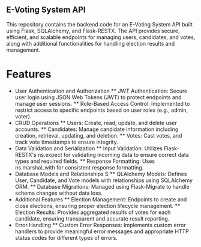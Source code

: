 ## E-Voting System API
This repository contains the backend code for an E-Voting System API built using Flask, SQLAlchemy, and Flask-RESTX. The API provides secure, efficient, and scalable endpoints for managing users, candidates, and votes, along with additional functionalities for handling election results and management.

# Features
* User Authentication and Authorization
    ** JWT Authentication: Secure user login using JSON Web Tokens (JWT) to protect endpoints and manage user sessions.
    ** Role-Based Access Control: Implemented to restrict access to specific endpoints based on user roles (e.g., admin, voter).
* CRUD Operations
    ** Users: Create, read, update, and delete user accounts.
    ** Candidates: Manage candidate information including creation, retrieval, updating, and deletion.
    ** Votes: Cast votes, and track vote timestamps to ensure integrity.
* Data Validation and Serialization
    ** Input Validation: Utilizes Flask-RESTX's ns.expect for validating incoming data to ensure correct data types and required fields.
    ** Response Formatting: Uses ns.marshal_with for consistent response formatting.
* Database Models and Relationships
S   ** QLAlchemy Models: Defines User, Candidate, and Vote models with relationships using SQLAlchemy ORM.
    ** Database Migrations: Managed using Flask-Migrate to handle schema changes without data loss.
* Additional Features
    ** Election Management: Endpoints to create and close elections, ensuring proper election lifecycle management.
    ** Election Results: Provides aggregated results of votes for each candidate, ensuring transparent and accurate result reporting.
* Error Handling
    ** Custom Error Responses: Implements custom error handlers to provide meaningful error messages and appropriate HTTP status codes for different types of errors.
